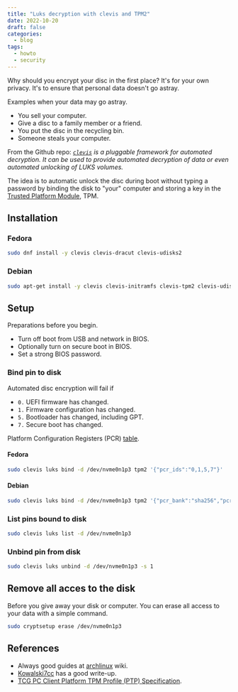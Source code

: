 ```yaml
---
title: "Luks decryption with clevis and TPM2"
date: 2022-10-20
draft: false
categories:
  - blog
tags:
  - howto
  - security
---
```


[`clevis`]: https://github.com/latchset/clevis
[archlinux]: https://wiki.archlinux.org/title/Trusted_Platform_Module#systemd-cryptenroll
[Kowalski7cc]: https://kowalski7cc.xyz/blog/luks2-tpm2-clevis-fedora31
[Trusted Platform Module]: https://en.wikipedia.org/wiki/Trusted_Platform_Module

Why should you encrypt your disc in the first place? It's for your own privacy. It's to ensure that personal data doesn't go astray.

<!--more-->

Examples when your data may go astray.

* You sell your computer.
* Give a disc to a family member or a friend.
* You put the disc in the recycling bin.
* Someone steals your computer.

From the Github repo: *[`clevis`][] is a pluggable framework for automated decryption. It can be used to provide automated decryption of data or even automated unlocking of LUKS volumes.*

The idea is to automatic unlock the disc during boot without typing a password by binding the disk to "your" computer and storing a key in the [Trusted Platform Module][], TPM.

## Installation

### Fedora

```bash
sudo dnf install -y clevis clevis-dracut clevis-udisks2
```

### Debian

```bash
sudo apt-get install -y clevis clevis-initramfs clevis-tpm2 clevis-udisks2
```

## Setup

Preparations before you begin.

* Turn off boot from USB and network in BIOS.
* Optionally turn on secure boot in BIOS.
* Set a strong BIOS password.

### Bind pin to disk

Automated disc encryption will fail if

* `0.` UEFI firmware has changed.
* `1.` Firmware configuration has changed.
* `5.` Bootloader has changed, including GPT.
* `7.` Secure boot has changed.

Platform Configuration Registers (PCR) [table](https://link.springer.com/chapter/10.1007/978-1-4302-6584-9_12/tables/1).

#### Fedora

```bash
sudo clevis luks bind -d /dev/nvme0n1p3 tpm2 '{"pcr_ids":"0,1,5,7"}'
```

#### Debian

```bash
sudo clevis luks bind -d /dev/nvme0n1p3 tpm2 '{"pcr_bank":"sha256","pcr_ids":"0,1,5,7"}'
```

### List pins bound to disk

```bash
sudo clevis luks list -d /dev/nvme0n1p3
```

### Unbind pin from disk

```bash
sudo clevis luks unbind -d /dev/nvme0n1p3 -s 1
```

## Remove all acces to the disk

Before you give away your disk or computer. You can erase all access to your data with a simple command.

```bash
sudo cryptsetup erase /dev/nvme0n1p3
```

## References

* Always good guides at [archlinux][] wiki.
* [Kowalski7cc][] has a good write-up.
* [TCG PC Client Platform TPM Profile (PTP) Specification](https://trustedcomputinggroup.org/resource/pc-client-platform-tpm-profile-ptp-specification/).

<!---
vim: set spell spelllang=en:
-->
